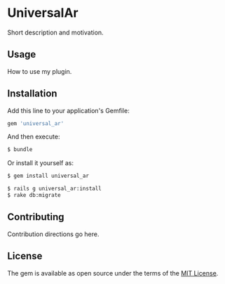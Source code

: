 # UniversalAr
Short description and motivation.

## Usage
How to use my plugin.

## Installation
Add this line to your application's Gemfile:

```ruby
gem 'universal_ar'
```

And then execute:
```bash
$ bundle
```

Or install it yourself as:
```bash
$ gem install universal_ar
```
```bash
$ rails g universal_ar:install
$ rake db:migrate
```

## Contributing
Contribution directions go here.

## License
The gem is available as open source under the terms of the [MIT License](http://opensource.org/licenses/MIT).
